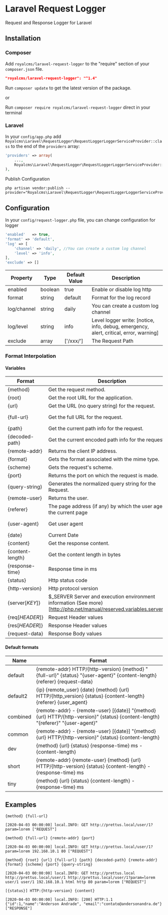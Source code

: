 # Laravel Request Logger

Request and Response Logger for Laravel

## Installation

### Composer

Add `royalcms/laravel-request-logger` to the "require" section of your `composer.json` file.

```json
"royalcms/laravel-request-logger": "^1.4"
```

Run `composer update` to get the latest version of the package.

or 

Run `composer require royalcms/laravel-request-logger` direct in your terminal

### Laravel

In your `config/app.php` add `Royalcms\Laravel\RequestLogger\RequestLoggerLoggerServiceProvider::class` to the end of the `providers` array:

```php
'providers' => array(
    ...,
    Royalcms\Laravel\RequestLogger\RequestLoggerLoggerServiceProvider::class,
),
```

Publish Configuration

```shell
php artisan vendor:publish --provider="Royalcms\Laravel\RequestLogger\RequestLoggerLoggerServiceProvider"
```

## Configuration

In your `config/request-logger.php` file, you can change configuration for logger

```php
'enabled'   => true,
'format' => 'default',
'log' => [
    'channel' => 'daily', //You can create a custom log channel
    'level' => 'info',
],
'exclude' => []
```

| Property | Type       | Default Value                                         | Description |
|----------|------------|-------------------------------------------------------|-------------|
| enabled  | boolean    | true                                                  | Enable or disable log http |
| format   | string     | default                                               | Format for the log record |
| log/channel     | string     | daily                                          | You can create a custom log channel |
| log/level    | string     | info                                              | Level logger write: [notice, info, debug, emergency, alert, critical, error, warning] |
| exclude | array      | ['/xxx/']                                              | The Request Path |



### Format Interpolation

#### Variables

| Format         | Description                                                           | Exemple                                 |
|----------------|-----------------------------------------------------------------------|-----------------------------------------|
| {method}       | Get the request method.                                               | PUT                                     |
| {root}         | Get the root URL for the application.                                 | http://prettus.local                    |
| {url}          | Get the URL (no query string) for the request.                        | http://prettus.local/users              |
| {full-url}      | Get the full URL for the request.                                    | http://prettus.local/users?search=lorem |
| {path}         | Get the current path info for the request.                            | /users                                  |
| {decoded-path}  | Get the current encoded path info for the request.                   | /users                                  |
| {remote-addr}  | Returns the client IP address.                                        | 192.168.10.1                            |
| {format}       | Gets the format associated with the mime type.                        | html                                    |
| {scheme}       | Gets the request's scheme.                                            | http                                    |
| {port}         | Returns the port on which the request is made.                        | 80                                      |
| {query-string} | Generates the normalized query string for the Request.                | ?search=lorem                           |
| {remote-user}  | Returns the user.                                                     |                                         |
| {referer}      | The page address (if any) by which the user agent to the current page |                                         |
| {user-agent}   | Get user agent                                                        | Mozilla/5.0 (Windows NT 6.3; WOW64)     |
| {date}         | Current Date                                                          | 2020-04-05 14:00:00                     |
| {content}        | Get the response content.       | {json:response} |
| {content-length} | Get the content length in bytes | 4863   |
| {response-time}  | Response time in ms             | 231             |
| {status}         | Http status code                | 200             |
| {http-version}   | Http protocol version           | 1.1             |
| {server[*KEY*]}   | $_SERVER Server and execution environment information (See more)[http://php.net/manual/reserved.variables.server.php]          |              |
| {req[*HEADER*]}   | Request Header values |              |
| {res[*HEADER*]}   | Response Header values |              |
| {request-data}   | Response Body values |              |


#### Default formats

| Name      | Format                                                                                                                                |
|-----------|---------------------------------------------------------------------------------------------------------------------------------------|
| default   | {remote-addr} HTTP/{http-version} {method} "{full-url}" {status} "{user-agent}" {content-length} {referer} {request-data}     |
| default2  | {ip} {remote_user} {date} {method} {url} HTTP/{http_version} {status} {content-length} {referer} {user_agent}     |
| combined  | {remote-addr} - {remote-user} [{date}] "{method} {url} HTTP/{http-version}" {status} {content-length} "{referer}" "{user-agent}"     |
| common    | {remote-addr} - {remote-user} [{date}] "{method} {url} HTTP/{http-version}" {status} {content-length}                                 |
| dev       | {method} {url} {status} {response-time} ms - {content-length}                                                                         |
| short     | {remote-addr} {remote-user} {method} {url} HTTP/{http-version} {status} {content-length} - {response-time} ms                         |
| tiny      | {method} {url} {status} {content-length} - {response-time} ms                                                                         |


## Examples

`{method} {full-url}` 

```
[2020-04-03 00:00:00] local.INFO: GET http://prettus.local/user/1?param=lorem ["REQUEST"]
```

`{method} {full-url} {remote-addr} {port}` 

```
[2020-04-03 00:00:00] local.INFO: GET http://prettus.local/user/1?param=lorem 192.168.10.1 80 ["REQUEST"]
```

`{method} {root} {url} {full-url} {path} {decoded-path} {remote-addr} {format} {scheme} {port} {query-string}` 

```
[2020-04-03 00:00:00] local.INFO: GET http://prettus.local http://prettus.local/user/1 http://prettus.local/user/1?param=lorem user/1 user/1 192.168.10.1 html http 80 param=lorem ["REQUEST"]
```

`[{status}] HTTP:{http-version} {content}`

```
[2020-04-03 00:00:00] local.INFO: [200] HTTP:1.1 {"id":1,"name":"Anderson Andrade", "email":"contato@andersonandra.de"} ["RESPONSE"]
```